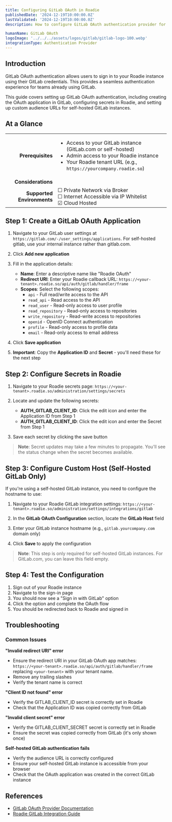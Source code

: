 ```yaml
---
title: Configuring GitLab OAuth in Roadie
publishedDate: '2024-12-19T10:00:00.0Z'
lastValidated: '2024-12-19T10:00:00.0Z'
description: How to configure GitLab OAuth authentication provider for Roadie

humanName: GitLab OAuth
logoImage: '../../../assets/logos/gitlab/gitlab-logo-100.webp'
integrationType: Authentication Provider
---
```


## Introduction

GitLab OAuth authentication allows users to sign in to your Roadie instance using their GitLab credentials. This provides a seamless authentication experience for teams already using GitLab.

This guide covers setting up GitLab OAuth authentication, including creating the OAuth application in GitLab, configuring secrets in Roadie, and setting up custom audience URLs for self-hosted GitLab instances.

## At a Glance
| | |
|---: | --- |
| **Prerequisites** | <ul><li>Access to your GitLab instance (GitLab.com or self-hosted)</li><li>Admin access to your Roadie instance</li><li>Your Roadie tenant URL (e.g., `https://yourcompany.roadie.so`)</li></ul> |
| **Considerations** |  |
| **Supported Environments** | ☐ Private Network via Broker <br /> ☐ Internet Accessible via IP Whitelist <br /> ☑ Cloud Hosted |

## Step 1: Create a GitLab OAuth Application

1. Navigate to your GitLab user settings at `https://gitlab.com/-/user_settings/applications`. For self-hosted gitlab, use your internal instance rather than gitlab.com.
2. Click **Add new application**
3. Fill in the application details:
   - **Name**: Enter a descriptive name like "Roadie OAuth"
   - **Redirect URI**: Enter your Roadie callback URL: `https://<your-tenant>.roadie.so/api/auth/gitlab/handler/frame`
   - **Scopes**: Select the following scopes:
     - `api` - Full read/write access to the API
     - `read_api` - Read access to the API
     - `read_user` - Read-only access to user profile
     - `read_repository` - Read-only access to repositories
     - `write_repository` - Read-write access to repositories
     - `openid` - OpenID Connect authentication
     - `profile` - Read-only access to profile data
     - `email` - Read-only access to email address

4. Click **Save application**
5. **Important**: Copy the **Application ID** and **Secret** - you'll need these for the next step

## Step 2: Configure Secrets in Roadie

1. Navigate to your Roadie secrets page: `https://<your-tenant>.roadie.so/administration/settings/secrets`

2. Locate and update the following secrets:
   - **AUTH_GITLAB_CLIENT_ID**: Click the edit icon and enter the Application ID from Step 1
   - **AUTH_GITLAB_CLIENT_ID**: Click the edit icon and enter the Secret from Step 1

3. Save each secret by clicking the save button

> **Note**: Secret updates may take a few minutes to propagate. You'll see the status change when the secret becomes available.

## Step 3: Configure Custom Host (Self-Hosted GitLab Only)

If you're using a self-hosted GitLab instance, you need to configure the hostname to use:

1. Navigate to your Roadie GitLab integration settings: `https://<your-tenant>.roadie.so/administration/settings/integrations/gitlab`

2. In the **GitLab OAuth Configuration** section, locate the **GitLab Host** field

3. Enter your GitLab instance hostname (e.g., `gitlab.yourcompany.com` domain only)

4. Click **Save** to apply the configuration

> **Note**: This step is only required for self-hosted GitLab instances. For GitLab.com, you can leave this field empty.

## Step 4: Test the Configuration

1. Sign out of your Roadie instance
2. Navigate to the sign-in page
3. You should now see a "Sign in with GitLab" option
4. Click the option and complete the OAuth flow
5. You should be redirected back to Roadie and signed in

## Troubleshooting

### Common Issues

**"Invalid redirect URI" error**
- Ensure the redirect URI in your GitLab OAuth app matches: `https://<your-tenant>.roadie.so/api/auth/gitlab/handler/frame` replacing `<your-tenant>` with your tenant name.
- Remove any trailing slashes
- Verify the tenant name is correct

**"Client ID not found" error**
- Verify the GITLAB_CLIENT_ID secret is correctly set in Roadie
- Check that the Application ID was copied correctly from GitLab

**"Invalid client secret" error**
- Verify the GITLAB_CLIENT_SECRET secret is correctly set in Roadie
- Ensure the secret was copied correctly from GitLab (it's only shown once)

**Self-hosted GitLab authentication fails**
- Verify the audience URL is correctly configured
- Ensure your self-hosted GitLab instance is accessible from your browser
- Check that the OAuth application was created in the correct GitLab instance

## References

- [GitLab OAuth Provider Documentation](https://backstage.io/docs/auth/gitlab/provider/)
- [Roadie GitLab Integration Guide](/docs/integrations/gitlab-provider/) 